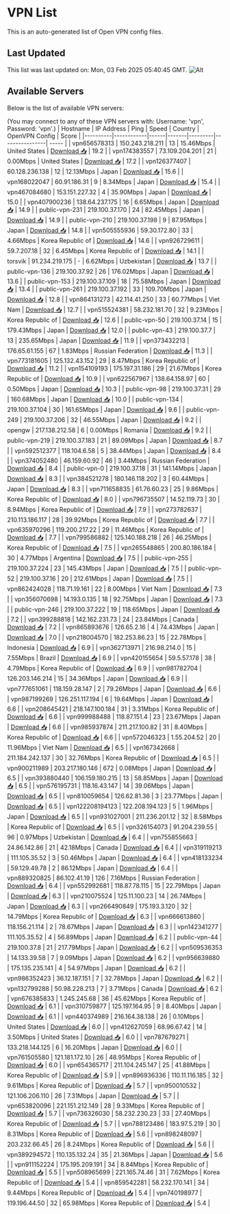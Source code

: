 # VPN List

This is an auto-generated list of Open VPN config files.

## Last Updated

This list was last updated on: Mon, 03 Feb 2025 05:40:45 GMT.
![Alt](https://repobeats.axiom.co/api/embed/186b98318ef1479477931607c1ad7d823f12451f.svg "Repobeats analytics image")

## Available Servers

Below is the list of available VPN servers:

(You may connect to any of these VPN servers with: Username: 'vpn', Password: 'vpn'.)
| Hostname | IP Address | Ping | Speed | Country | OpenVPN Config | Score |
|----------|------------|------|-------|---------|----------------| ----- |
| vpn656578313 | 150.243.218.211 | 13 | 15.46Mbps | United States | [Download 📥](./configs/server_0_US.ovpn) | 19.2 |
| vpn174383557 | 73.109.204.201 | 21 | 0.00Mbps | United States | [Download 📥](./configs/server_1_US.ovpn) | 17.2 |
| vpn126377407 | 60.128.236.138 | 12 | 12.13Mbps | Japan | [Download 📥](./configs/server_2_JP.ovpn) | 15.6 |
| vpn168022047 | 60.91.186.31 | 9 | 8.34Mbps | Japan | [Download 📥](./configs/server_3_JP.ovpn) | 15.4 |
| vpn467084680 | 153.151.227.32 | 4 | 35.90Mbps | Japan | [Download 📥](./configs/server_4_JP.ovpn) | 15.0 |
| vpn407900236 | 138.64.237.175 | 16 | 6.65Mbps | Japan | [Download 📥](./configs/server_5_JP.ovpn) | 14.9 |
| public-vpn-231 | 219.100.37.170 | 24 | 82.45Mbps | Japan | [Download 📥](./configs/server_6_JP.ovpn) | 14.9 |
| public-vpn-210 | 219.100.37.198 | 9 | 87.95Mbps | Japan | [Download 📥](./configs/server_7_JP.ovpn) | 14.8 |
| vpn505555936 | 59.30.172.80 | 33 | 4.66Mbps | Korea Republic of | [Download 📥](./configs/server_8_KR.ovpn) | 14.6 |
| vpn926729611 | 59.7.207.18 | 32 | 6.45Mbps | Korea Republic of | [Download 📥](./configs/server_9_KR.ovpn) | 14.1 |
| torsvik | 91.234.219.175 | - | 6.62Mbps | Uzbekistan | [Download 📥](./configs/server_10_UZ.ovpn) | 13.7 |
| public-vpn-136 | 219.100.37.92 | 26 | 176.02Mbps | Japan | [Download 📥](./configs/server_11_JP.ovpn) | 13.6 |
| public-vpn-153 | 219.100.37.109 | 18 | 75.58Mbps | Japan | [Download 📥](./configs/server_12_JP.ovpn) | 13.4 |
| public-vpn-261 | 219.100.37.192 | 33 | 109.70Mbps | Japan | [Download 📥](./configs/server_13_JP.ovpn) | 12.8 |
| vpn864131273 | 42.114.41.250 | 33 | 60.77Mbps | Viet Nam | [Download 📥](./configs/server_14_VN.ovpn) | 12.7 |
| vpn515524381 | 58.232.181.70 | 32 | 9.23Mbps | Korea Republic of | [Download 📥](./configs/server_15_KR.ovpn) | 12.6 |
| public-vpn-50 | 219.100.37.14 | 15 | 179.43Mbps | Japan | [Download 📥](./configs/server_16_JP.ovpn) | 12.0 |
| public-vpn-43 | 219.100.37.7 | 13 | 235.65Mbps | Japan | [Download 📥](./configs/server_17_JP.ovpn) | 11.9 |
| vpn373432213 | 176.65.61.155 | 67 | 1.83Mbps | Russian Federation | [Download 📥](./configs/server_18_RU.ovpn) | 11.3 |
| vpn773181605 | 125.132.43.152 | 29 | 8.47Mbps | Korea Republic of | [Download 📥](./configs/server_19_KR.ovpn) | 11.2 |
| vpn154109193 | 175.197.31.186 | 29 | 21.67Mbps | Korea Republic of | [Download 📥](./configs/server_20_KR.ovpn) | 10.9 |
| vpn622567967 | 138.64.158.97 | 60 | 0.50Mbps | Japan | [Download 📥](./configs/server_21_JP.ovpn) | 10.3 |
| public-vpn-98 | 219.100.37.31 | 29 | 160.68Mbps | Japan | [Download 📥](./configs/server_22_JP.ovpn) | 10.0 |
| public-vpn-134 | 219.100.37.104 | 30 | 161.65Mbps | Japan | [Download 📥](./configs/server_23_JP.ovpn) | 9.6 |
| public-vpn-249 | 219.100.37.206 | 32 | 46.55Mbps | Japan | [Download 📥](./configs/server_24_JP.ovpn) | 9.2 |
| opengw | 217.138.212.58 | 6 | 0.00Mbps | Romania | [Download 📥](./configs/server_25_RO.ovpn) | 9.2 |
| public-vpn-219 | 219.100.37.183 | 21 | 89.09Mbps | Japan | [Download 📥](./configs/server_26_JP.ovpn) | 8.7 |
| vpn592512377 | 118.104.6.58 | 5 | 38.44Mbps | Japan | [Download 📥](./configs/server_27_JP.ovpn) | 8.4 |
| vpn374052480 | 46.159.60.92 | 46 | 3.44Mbps | Russian Federation | [Download 📥](./configs/server_28_RU.ovpn) | 8.4 |
| public-vpn-0 | 219.100.37.18 | 31 | 141.14Mbps | Japan | [Download 📥](./configs/server_29_JP.ovpn) | 8.3 |
| vpn384521278 | 180.146.118.202 | 3 | 60.44Mbps | Japan | [Download 📥](./configs/server_30_JP.ovpn) | 8.3 |
| vpn711658835 | 61.76.60.23 | 25 | 9.86Mbps | Korea Republic of | [Download 📥](./configs/server_31_KR.ovpn) | 8.0 |
| vpn796735507 | 14.52.119.73 | 30 | 8.94Mbps | Korea Republic of | [Download 📥](./configs/server_32_KR.ovpn) | 7.9 |
| vpn273782637 | 210.113.186.117 | 28 | 39.92Mbps | Korea Republic of | [Download 📥](./configs/server_33_KR.ovpn) | 7.7 |
| vpn635970296 | 119.200.217.22 | 29 | 11.46Mbps | Korea Republic of | [Download 📥](./configs/server_34_KR.ovpn) | 7.7 |
| vpn799586882 | 125.140.188.218 | 26 | 46.25Mbps | Korea Republic of | [Download 📥](./configs/server_35_KR.ovpn) | 7.5 |
| vpn265548865 | 200.80.186.184 | 30 | 4.77Mbps | Argentina | [Download 📥](./configs/server_36_AR.ovpn) | 7.5 |
| public-vpn-255 | 219.100.37.224 | 23 | 145.43Mbps | Japan | [Download 📥](./configs/server_37_JP.ovpn) | 7.5 |
| public-vpn-52 | 219.100.37.16 | 20 | 212.61Mbps | Japan | [Download 📥](./configs/server_38_JP.ovpn) | 7.5 |
| vpn862424028 | 118.71.19.161 | 22 | 8.00Mbps | Viet Nam | [Download 📥](./configs/server_39_VN.ovpn) | 7.3 |
| vpn356070698 | 14.193.0.135 | 18 | 92.75Mbps | Japan | [Download 📥](./configs/server_40_JP.ovpn) | 7.3 |
| public-vpn-246 | 219.100.37.222 | 19 | 118.65Mbps | Japan | [Download 📥](./configs/server_41_JP.ovpn) | 7.2 |
| vpn399288818 | 142.162.231.73 | 24 | 23.84Mbps | Canada | [Download 📥](./configs/server_42_CA.ovpn) | 7.2 |
| vpn865893676 | 126.65.2.16 | 4 | 74.43Mbps | Japan | [Download 📥](./configs/server_43_JP.ovpn) | 7.0 |
| vpn218004570 | 182.253.86.23 | 15 | 22.78Mbps | Indonesia | [Download 📥](./configs/server_44_ID.ovpn) | 6.9 |
| vpn362713971 | 216.98.214.0 | 15 | 7.55Mbps | Brazil | [Download 📥](./configs/server_45_BR.ovpn) | 6.9 |
| vpn420155654 | 59.5.57.178 | 38 | 4.79Mbps | Korea Republic of | [Download 📥](./configs/server_46_KR.ovpn) | 6.9 |
| vpn981782704 | 126.203.146.214 | 15 | 34.36Mbps | Japan | [Download 📥](./configs/server_47_JP.ovpn) | 6.9 |
| vpn777651061 | 118.159.28.147 | 2 | 79.26Mbps | Japan | [Download 📥](./configs/server_48_JP.ovpn) | 6.6 |
| vpn987199269 | 126.251.117.194 | 6 | 19.64Mbps | Japan | [Download 📥](./configs/server_49_JP.ovpn) | 6.6 |
| vpn208645421 | 218.147.100.184 | 31 | 3.31Mbps | Korea Republic of | [Download 📥](./configs/server_50_KR.ovpn) | 6.6 |
| vpn999988488 | 118.87.151.4 | 23 | 23.67Mbps | Japan | [Download 📥](./configs/server_51_JP.ovpn) | 6.6 |
| vpn985937874 | 211.217.100.82 | 31 | 8.40Mbps | Korea Republic of | [Download 📥](./configs/server_52_KR.ovpn) | 6.6 |
| vpn572046323 | 1.55.204.52 | 20 | 11.96Mbps | Viet Nam | [Download 📥](./configs/server_53_VN.ovpn) | 6.5 |
| vpn167342668 | 211.184.242.137 | 30 | 32.76Mbps | Korea Republic of | [Download 📥](./configs/server_54_KR.ovpn) | 6.5 |
| vpn900211989 | 203.217.180.146 | 672 | 0.08Mbps | Japan | [Download 📥](./configs/server_55_JP.ovpn) | 6.5 |
| vpn393880440 | 106.159.180.215 | 13 | 58.85Mbps | Japan | [Download 📥](./configs/server_56_JP.ovpn) | 6.5 |
| vpn576195731 | 118.16.43.147 | 14 | 39.06Mbps | Japan | [Download 📥](./configs/server_57_JP.ovpn) | 6.5 |
| vpn810059654 | 126.62.81.36 | 3 | 23.77Mbps | Japan | [Download 📥](./configs/server_58_JP.ovpn) | 6.5 |
| vpn122208194123 | 122.208.194.123 | 5 | 1.96Mbps | Japan | [Download 📥](./configs/server_59_JP.ovpn) | 6.5 |
| vpn931027001 | 211.236.201.12 | 32 | 8.58Mbps | Korea Republic of | [Download 📥](./configs/server_60_KR.ovpn) | 6.5 |
| vpn326154073 | 91.204.239.55 | 96 | 0.97Mbps | Uzbekistan | [Download 📥](./configs/server_61_UZ.ovpn) | 6.4 |
| vpn755855663 | 24.86.142.86 | 21 | 42.18Mbps | Canada | [Download 📥](./configs/server_62_CA.ovpn) | 6.4 |
| vpn319119213 | 111.105.35.52 | 3 | 50.46Mbps | Japan | [Download 📥](./configs/server_63_JP.ovpn) | 6.4 |
| vpn418133234 | 59.129.49.78 | 2 | 86.12Mbps | Japan | [Download 📥](./configs/server_64_JP.ovpn) | 6.4 |
| vpn889320825 | 86.102.41.19 | 126 | 7.16Mbps | Russian Federation | [Download 📥](./configs/server_65_RU.ovpn) | 6.4 |
| vpn552992681 | 118.87.78.115 | 15 | 22.79Mbps | Japan | [Download 📥](./configs/server_66_JP.ovpn) | 6.3 |
| vpn210075524 | 125.11.100.23 | 14 | 26.74Mbps | Japan | [Download 📥](./configs/server_67_JP.ovpn) | 6.3 |
| vpn266490849 | 175.193.3.120 | 32 | 14.79Mbps | Korea Republic of | [Download 📥](./configs/server_68_KR.ovpn) | 6.3 |
| vpn666613860 | 118.156.21.114 | 2 | 78.67Mbps | Japan | [Download 📥](./configs/server_69_JP.ovpn) | 6.3 |
| vpn142341277 | 111.105.35.52 | 4 | 56.89Mbps | Japan | [Download 📥](./configs/server_70_JP.ovpn) | 6.2 |
| public-vpn-44 | 219.100.37.8 | 21 | 217.79Mbps | Japan | [Download 📥](./configs/server_71_JP.ovpn) | 6.2 |
| vpn509536353 | 14.133.39.58 | 7 | 9.09Mbps | Japan | [Download 📥](./configs/server_72_JP.ovpn) | 6.2 |
| vpn956639880 | 175.135.235.141 | 4 | 54.97Mbps | Japan | [Download 📥](./configs/server_73_JP.ovpn) | 6.2 |
| vpn986352423 | 36.12.187.151 | 7 | 32.78Mbps | Japan | [Download 📥](./configs/server_74_JP.ovpn) | 6.2 |
| vpn132799288 | 50.98.228.213 | 7 | 3.71Mbps | Canada | [Download 📥](./configs/server_75_CA.ovpn) | 6.2 |
| vpn676385833 | 1.245.245.68 | 36 | 45.62Mbps | Korea Republic of | [Download 📥](./configs/server_76_KR.ovpn) | 6.1 |
| vpn310759877 | 125.197.164.95 | 9 | 8.40Mbps | Japan | [Download 📥](./configs/server_77_JP.ovpn) | 6.1 |
| vpn440374989 | 216.164.38.138 | 26 | 0.10Mbps | United States | [Download 📥](./configs/server_78_US.ovpn) | 6.0 |
| vpn412627059 | 68.96.67.42 | 14 | 3.50Mbps | United States | [Download 📥](./configs/server_79_US.ovpn) | 6.0 |
| vpn787679271 | 133.218.144.125 | 6 | 16.20Mbps | Japan | [Download 📥](./configs/server_80_JP.ovpn) | 6.0 |
| vpn761505580 | 121.181.172.10 | 26 | 48.95Mbps | Korea Republic of | [Download 📥](./configs/server_81_KR.ovpn) | 6.0 |
| vpn654365717 | 211.104.245.147 | 25 | 41.88Mbps | Korea Republic of | [Download 📥](./configs/server_82_KR.ovpn) | 5.9 |
| vpn896936336 | 110.11.116.185 | 32 | 9.61Mbps | Korea Republic of | [Download 📥](./configs/server_83_KR.ovpn) | 5.7 |
| vpn950010532 | 121.106.206.110 | 26 | 7.31Mbps | Japan | [Download 📥](./configs/server_84_JP.ovpn) | 5.7 |
| vpn653820096 | 221.151.212.149 | 28 | 9.33Mbps | Korea Republic of | [Download 📥](./configs/server_85_KR.ovpn) | 5.7 |
| vpn736326030 | 58.232.230.23 | 33 | 27.40Mbps | Korea Republic of | [Download 📥](./configs/server_86_KR.ovpn) | 5.7 |
| vpn788123486 | 183.97.5.219 | 30 | 8.31Mbps | Korea Republic of | [Download 📥](./configs/server_87_KR.ovpn) | 5.6 |
| vpn898248097 | 203.232.66.45 | 26 | 8.24Mbps | Korea Republic of | [Download 📥](./configs/server_88_KR.ovpn) | 5.6 |
| vpn389294572 | 110.135.132.24 | 35 | 21.36Mbps | Japan | [Download 📥](./configs/server_89_JP.ovpn) | 5.6 |
| vpn911152224 | 175.195.209.191 | 34 | 8.84Mbps | Korea Republic of | [Download 📥](./configs/server_90_KR.ovpn) | 5.5 |
| vpn508965699 | 221.165.74.46 | 31 | 7.62Mbps | Korea Republic of | [Download 📥](./configs/server_91_KR.ovpn) | 5.4 |
| vpn859542281 | 58.232.170.141 | 34 | 9.44Mbps | Korea Republic of | [Download 📥](./configs/server_92_KR.ovpn) | 5.4 |
| vpn740198977 | 119.196.44.50 | 32 | 65.98Mbps | Korea Republic of | [Download 📥](./configs/server_93_KR.ovpn) | 5.4 |
